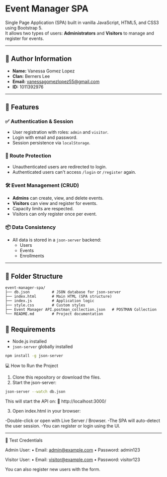 # Event Manager SPA

Single Page Application (SPA) built in vanilla JavaScript, HTML5, and CSS3 using Bootstrap 5.  
It allows two types of users: **Administrators** and **Visitors** to manage and register for events.

---

## 👤 Author Information

- **Name:** Vanessa Gomez Lopez
- **Clan:** Berners Lee
- **Email:** vanessagomezlopez55@gmail.com
- **ID:** 1011392976

---

## 🚀 Features

### ✅ Authentication & Session

- User registration with roles: `admin` and `visitor`.
- Login with email and password.
- Session persistence via `localStorage`.

### 👮 Route Protection

- Unauthenticated users are redirected to login.
- Authenticated users can't access `/login` or `/register` again.

### 🛠 Event Management (CRUD)

- **Admins** can create, view, and delete events.
- **Visitors** can view and register for events.
- Capacity limits are respected.
- Visitors can only register once per event.

### 📦 Data Consistency

- All data is stored in a `json-server` backend:
  - Users
  - Events
  - Enrollments

---

## 📁 Folder Structure

```
event-manager-spa/
├── db.json          # JSON database for json-server
├── index.html       # Main HTML (SPA structure)
├── index.js         # Application logic
├── style.css        # Custom styles
├── Event Manager API.postman_collection.json   # POSTMAN Collection
└── README.md        # Project documentation
```


## 🧪 Requirements

- Node.js installed
- `json-server` globally installed

```bash
npm install -g json-server
```

💻 How to Run the Project
1.	Clone this repository or download the files.
2.	Start the json-server:
```bash
json-server --watch db.json
 ```
This will start the API on:
📡 http://localhost:3000/

3.	Open index.html in your browser:

-Double-click or open with Live Server / Browser.
-The SPA will auto-detect the user session.
-You can register or login using the UI.

---

🧪 Test Credentials

Admin User:
	•	Email: admin@example.com
	•	Password: admin123

Visitor User:
	•	Email: visitor@example.com
	•	Password: visitor123

You can also register new users with the form.
